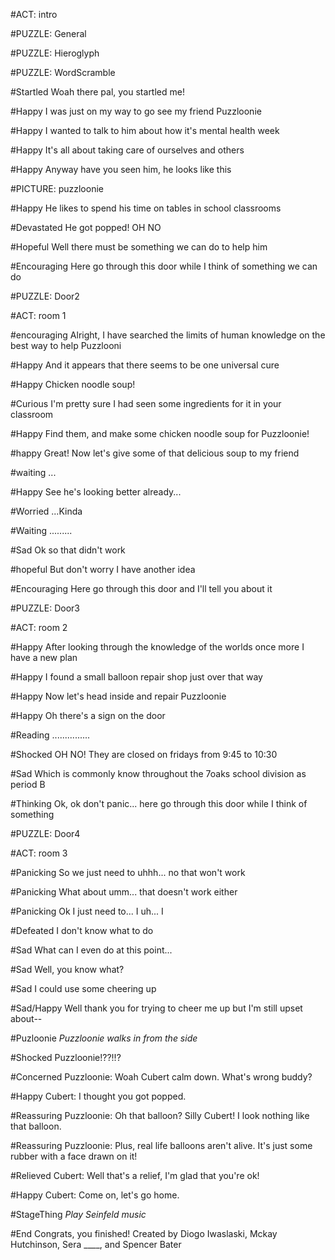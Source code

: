 #ACT: intro

#PUZZLE: General

#PUZZLE: Hieroglyph

#PUZZLE: WordScramble

#Startled
Woah there pal, you startled me!

#Happy
I was just on my way to go see my friend Puzzloonie

#Happy
I wanted to talk to him about how it's mental health week

#Happy
It's all about taking care of ourselves and others

#Happy
Anyway have you seen him, he looks like this

#PICTURE: puzzloonie

#Happy
He likes to spend his time on tables in school classrooms

#Devastated
He got popped! OH NO

#Hopeful
Well there must be something we can do to help him

#Encouraging
Here go through this door while I think of something we can do

#PUZZLE: Door2

#ACT: room 1

#encouraging
Alright, I have searched the limits of human knowledge on the best way to help Puzzlooni

#Happy
And it appears that there seems to be one universal cure

#Happy
Chicken noodle soup!

#Curious
I'm pretty sure I had seen some ingredients for it in your classroom

#Happy
Find them, and make some chicken noodle soup for Puzzloonie!

#happy
Great! Now let's give some of that delicious soup to my friend

#waiting
...

#Happy
See he's looking better already...

#Worried
...Kinda

#Waiting
.........

#Sad
Ok so that didn't work

#hopeful
But don't worry I have another idea

#Encouraging
Here go through this door and I'll tell you about it

#PUZZLE: Door3

#ACT: room 2

#Happy
After looking through the knowledge of the worlds once more I have a new plan

#Happy
I found a small balloon repair shop just over that way

#Happy
Now let's head inside and repair Puzzloonie

#Happy
Oh there's a sign on the door

#Reading
...............

#Shocked
OH NO! They are closed on fridays from 9:45 to 10:30

#Sad
Which is commonly know throughout the 7oaks school division as period B

#Thinking
Ok, ok don't panic... here go through this door while I think of something

#PUZZLE: Door4

#ACT: room 3

#Panicking
So we just need to uhhh... no that won't work

#Panicking
What about umm... that doesn't work either

#Panicking
Ok I just need to... I uh... I

#Defeated
I don't know what to do

#Sad
What can I even do at this point...

#Sad
Well, you know what?

#Sad
I could use some cheering up

#Sad/Happy
Well thank you for trying to cheer me up but I'm still upset about--

#Puzloonie
*Puzzloonie walks in from the side*

#Shocked
Puzzloonie!??!!?

#Concerned
Puzzloonie: Woah Cubert calm down. What's wrong buddy?

#Happy
Cubert: I thought you got popped.

#Reassuring
Puzzloonie: Oh that balloon? Silly Cubert! I look nothing like that balloon.

#Reassuring
Puzzloonie: Plus, real life balloons aren't alive. It's just some rubber with a face drawn on it!

#Relieved
Cubert: Well that's a relief, I'm glad that you're ok!

#Happy
Cubert: Come on, let's go home.

#StageThing
*Play Seinfeld music*

#End
Congrats, you finished! Created by Diogo Iwaslaski, Mckay Hutchinson, Sera ____, and Spencer Bater


